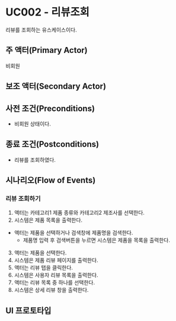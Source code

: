 # UC002 - 리뷰조회

리뷰를 조회하는 유스케이스이다.

## 주 액터(Primary Actor)

비회원
 
## 보조 액터(Secondary Actor)

## 사전 조건(Preconditions)

- 비회원 상태이다.

## 종료 조건(Postconditions)

- 리뷰를 조회하였다.
 
## 시나리오(Flow of Events)
### 리뷰 조회하기

1. 액터는 카테고리1 제품 종류와 카테고리2 제조사를 선택한다.
2. 시스템은 제품 목록을 출력한다.
  - 액터는 제품을 선택하거나 검색창에 제품명을 검색한다.
     - 제품명 입력 후 검색버튼을 누르면 시스템은 제품을 목록을 출력한다.
3. 액터는 제품을 선택한다.
4. 시스템은 제품 리뷰 페이지를 출력한다.
5. 액터는 리뷰 탭을 클릭한다.
6. 시스템은 사용자 리뷰 목록을 출력한다.
7. 액터는 리뷰 목록 중 하나를 선택한다.
8. 시스템은 상세 리뷰 창을 출력한다.


## UI 프로토타입

